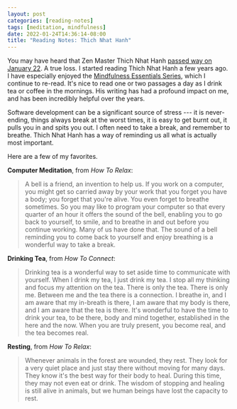 ```yaml
---
layout: post
categories: [reading-notes]
tags: [meditation, mindfulness]
date: 2022-01-24T14:36:14-08:00
title: "Reading Notes: Thich Nhat Hanh"
---
```


You may have heard that Zen Master Thich Nhat Hanh [passed way on January 22](https://plumvillage.org/about/thich-nhat-hanh/thich-nhat-hanhs-health/thich-nhat-hanh-11-11-1926-01-22-2022/). A true loss. I started reading Thich Nhat Hanh a few years ago. I have especially enjoyed the [Mindfulness Essentials Series](https://plumvillage.org/books/how-to-live/), which I continue to re-read. It's nice to read one or two passages a day as I drink tea or coffee in the mornings. His writing has had a profound impact on me, and has been incredibly helpful over the years.

<!--excerpt-->

Software development can be a significant source of stress --- it is never-ending, things always break at the worst times, it is easy to get burnt out, it pulls you in and spits you out. I often need to take a break, and remember to breathe. Thich Nhat Hanh has a way of reminding us all what is actually most important.

Here are a few of my favorites.

**Computer Meditation**, from _How To Relax_:

> A bell is a friend, an invention to help us. If you work on a computer, you might get so carried away by your work that you forget you have a body; you forget that you're alive. You even forget to breathe sometimes. So you may like to program your computer so that every quarter of an hour it offers the sound of the bell, enabling you to go back to yourself, to smile, and to breathe in and out before you continue working. Many of us have done that. The sound of a bell reminding you to come back to yourself and enjoy breathing is a wonderful way to take a break.

**Drinking Tea**, from _How To Connect_:

> Drinking tea is a wonderful way to set aside time to communicate with yourself. When I drink my tea, I just drink my tea. I stop all my thinking and focus my attention on the tea. There is only the tea. There is only me. Between me and the tea there is a connection. I breathe in, and I am aware that my in-breath is there, I am aware that my body is there, and I am aware that the tea is there. It's wonderful to have the time to drink your tea, to be there, body and mind together, established in the here and the now. When you are truly present, you become real, and the tea becomes real.

**Resting**, from _How To Relax_:

> Whenever animals in the forest are wounded, they rest. They look for a very quiet place and just stay there without moving for many days. They know it's the best way for their body to heal. During this time, they may not even eat or drink. The wisdom of stopping and healing is still alive in animals, but we human beings have lost the capacity to rest.
